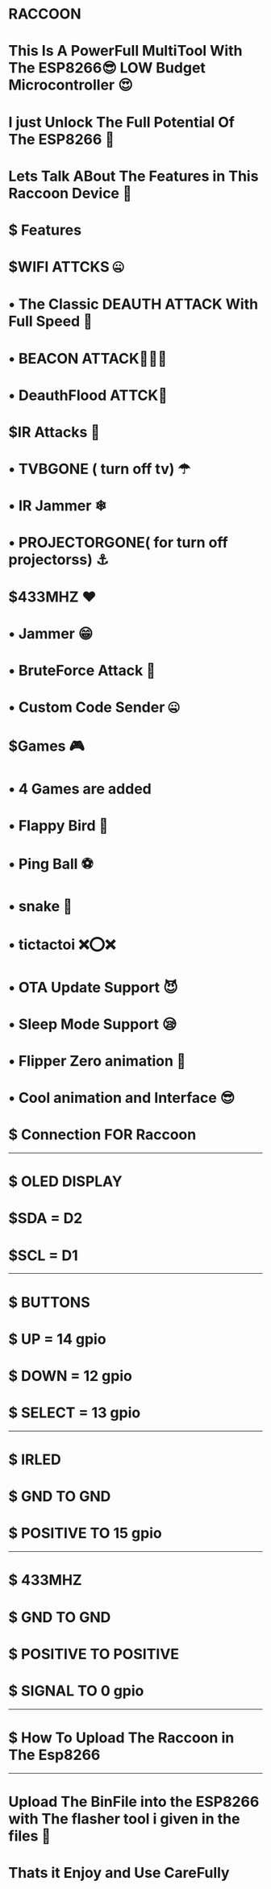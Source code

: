 # RACCOON

# This Is A PowerFull MultiTool With The ESP8266😎 LOW Budget Microcontroller 😍

# I just Unlock The Full Potential Of The ESP8266 🤑

# Lets Talk ABout The Features in This Raccoon Device 🤩

# $ Features 

# $WIFI ATTCKS 🤐

# • The Classic DEAUTH ATTACK With Full Speed 🤤

# • BEACON ATTACK👩‍👩‍👦

# • DeauthFlood ATTCK🐳

# $IR Attacks 🦑

# • TVBGONE ( turn off tv) ☂

# • IR Jammer ❄

# • PROJECTORGONE( for turn off projectorss) ⚓

# $433MHZ ❤

# • Jammer 😁

# • BruteForce Attack 🥰

# • Custom Code Sender 🤐

# $Games 🎮

# • 4 Games are added 

# • Flappy Bird 🐤

# • Ping Ball ⚽

# • snake 🐍

# • tictactoi ❌⭕❌

# • OTA Update Support 😈

# • Sleep Mode Support 😪

# • Flipper Zero animation 🤑

# • Cool animation and Interface 😎

# $ Connection FOR Raccoon

______________________________

# $ OLED DISPLAY

# $SDA = D2

# $SCL = D1

_______________________________

# $ BUTTONS

# $ UP = 14 gpio

# $ DOWN = 12 gpio

# $ SELECT = 13 gpio

_______________________________

# $ IRLED 

# $ GND TO GND

# $ POSITIVE TO 15 gpio

___________________________________

# $ 433MHZ

# $ GND TO GND

# $ POSITIVE TO POSITIVE

# $ SIGNAL TO 0 gpio

______________________________________

# $ How To Upload The Raccoon in The Esp8266

________________________________________________


# Upload The BinFile into the ESP8266 with The flasher tool i given in the files 👾

# Thats it Enjoy and Use CareFully 


